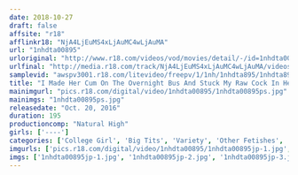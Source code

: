 ```yaml
---
date: 2018-10-27
draft: false
affsite: "r18"
afflinkr18: "NjA4LjEuMS4xLjAuMC4wLjAuMA"
url: "1nhdta00895"
urloriginal: "http://www.r18.com/videos/vod/movies/detail/-/id=1nhdta00895"
urlfinal: "http://media.r18.com/track/NjA4LjEuMS4xLjAuMC4wLjAuMA/videos/vod/movies/detail/-/id=1nhdta00895"
samplevid: "awspv3001.r18.com/litevideo/freepv/1/1nh/1nhdta895/1nhdta895_dmb_w.mp4"
title: "I Made Her Cum On The Overnight Bus And Stuck My Raw Cock In Her While She Couldn't Refuse - Numb With Pleasure From My Slow Dick Drilling She Couldn't Refuse My Creampie Either 5"
mainimgurl: "pics.r18.com/digital/video/1nhdta00895/1nhdta00895ps.jpg"
mainimgs: "1nhdta00895ps.jpg"
releasedate: "Oct. 20, 2016"
duration: 195
productioncomp: "Natural High"
girls: ['----']
categories: ['College Girl', 'Big Tits', 'Variety', 'Other Fetishes', 'Creampie', 'Hi-Def']
imgurls: ['pics.r18.com/digital/video/1nhdta00895/1nhdta00895jp-1.jpg', 'pics.r18.com/digital/video/1nhdta00895/1nhdta00895jp-2.jpg', 'pics.r18.com/digital/video/1nhdta00895/1nhdta00895jp-3.jpg', 'pics.r18.com/digital/video/1nhdta00895/1nhdta00895jp-4.jpg', 'pics.r18.com/digital/video/1nhdta00895/1nhdta00895jp-5.jpg', 'pics.r18.com/digital/video/1nhdta00895/1nhdta00895jp-6.jpg', 'pics.r18.com/digital/video/1nhdta00895/1nhdta00895jp-7.jpg', 'pics.r18.com/digital/video/1nhdta00895/1nhdta00895jp-8.jpg', 'pics.r18.com/digital/video/1nhdta00895/1nhdta00895jp-9.jpg', 'pics.r18.com/digital/video/1nhdta00895/1nhdta00895jp-10.jpg', 'pics.r18.com/digital/video/1nhdta00895/1nhdta00895jp-11.jpg', 'pics.r18.com/digital/video/1nhdta00895/1nhdta00895jp-12.jpg', 'pics.r18.com/digital/video/1nhdta00895/1nhdta00895jp-13.jpg', 'pics.r18.com/digital/video/1nhdta00895/1nhdta00895jp-14.jpg', 'pics.r18.com/digital/video/1nhdta00895/1nhdta00895jp-15.jpg', 'pics.r18.com/digital/video/1nhdta00895/1nhdta00895jp-16.jpg', 'pics.r18.com/digital/video/1nhdta00895/1nhdta00895jp-17.jpg', 'pics.r18.com/digital/video/1nhdta00895/1nhdta00895jp-18.jpg', 'pics.r18.com/digital/video/1nhdta00895/1nhdta00895jp-19.jpg', 'pics.r18.com/digital/video/1nhdta00895/1nhdta00895jp-20.jpg']
imgs: ['1nhdta00895jp-1.jpg', '1nhdta00895jp-2.jpg', '1nhdta00895jp-3.jpg', '1nhdta00895jp-4.jpg', '1nhdta00895jp-5.jpg', '1nhdta00895jp-6.jpg', '1nhdta00895jp-7.jpg', '1nhdta00895jp-8.jpg', '1nhdta00895jp-9.jpg', '1nhdta00895jp-10.jpg', '1nhdta00895jp-11.jpg', '1nhdta00895jp-12.jpg', '1nhdta00895jp-13.jpg', '1nhdta00895jp-14.jpg', '1nhdta00895jp-15.jpg', '1nhdta00895jp-16.jpg', '1nhdta00895jp-17.jpg', '1nhdta00895jp-18.jpg', '1nhdta00895jp-19.jpg', '1nhdta00895jp-20.jpg']
---
```

